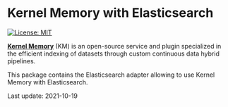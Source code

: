 ﻿# Kernel Memory with Elasticsearch

[![License: MIT](https://img.shields.io/github/license/microsoft/kernel-memory)](https://github.com/microsoft/kernel-memory/blob/main/LICENSE)

**[Kernel Memory](https://github.com/microsoft/semantic-memory)** (KM)
is an open-source service and plugin specialized in the efficient indexing of datasets
through custom continuous data hybrid pipelines.

This package contains the Elasticsearch adapter allowing to use Kernel Memory with Elasticsearch.

Last update: 2021-10-19